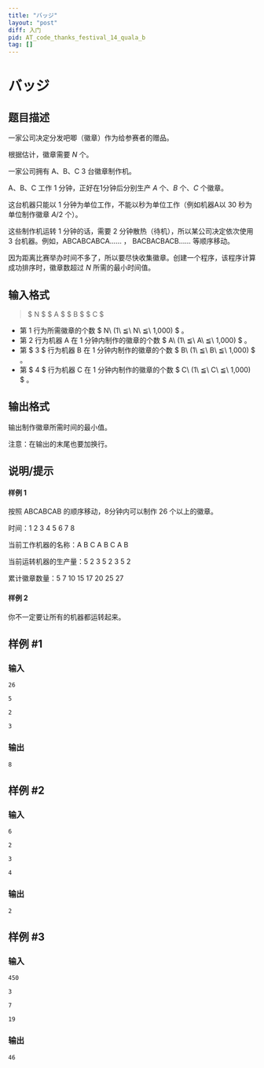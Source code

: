 ```yaml
---
title: "バッジ"
layout: "post"
diff: 入门
pid: AT_code_thanks_festival_14_quala_b
tag: []
---
```


# バッジ

## 题目描述

一家公司决定分发吧唧（徽章）作为给参赛者的赠品。

根据估计，徽章需要 $N$ 个。

一家公司拥有 A、B、C $3$ 台徽章制作机。

A、B、C 工作 $1$ 分钟，正好在$1$分钟后分别生产 $A$ 个、$B$ 个、$C$ 个徽章。

这台机器只能以 $1$ 分钟为单位工作，不能以秒为单位工作（例如机器A以 $30$ 秒为单位制作徽章 $A/2$ 个）。

这些制作机运转 $1$ 分钟的话，需要 $2$ 分钟散热（待机），所以某公司决定依次使用 $3$ 台机器。例如，ABCABCABCA…… ， BACBACBACB…… 等顺序移动。

因为距离比赛举办时间不多了，所以要尽快收集徽章。创建一个程序，该程序计算成功排序时，徽章数超过 $N$ 所需的最小时间值。

## 输入格式

> $ N $ $ A $ $ B $ $ C $

- 第 $1$ 行为所需徽章的个数 $ N\ (1\ ≦\ N\ ≦\ 1,000) $ 。
- 第 $2$ 行为机器 A 在 $1$ 分钟内制作的徽章的个数 $ A\ (1\ ≦\ A\ ≦\ 1,000) $ 。
- 第 $ 3 $ 行为机器 B 在 $1$ 分钟内制作的徽章的个数 $ B\ (1\ ≦\ B\ ≦\ 1,000) $ 。
- 第 $ 4 $ 行为机器 C 在 $1$ 分钟内制作的徽章的个数 $ C\ (1\ ≦\ C\ ≦\ 1,000) $ 。

## 输出格式

输出制作徽章所需时间的最小值。

注意：在输出的末尾也要加换行。

## 说明/提示

#### 样例 1

按照 ABCABCAB 的顺序移动，8分钟内可以制作 26 个以上的徽章。

时间：1 2 3 4 5 6 7 8

当前工作机器的名称：A B C A B C A B

当前运转机器的生产量：5 2 3 5 2 3 5 2

累计徽章数量：5 7 10 15 17 20 25 27

#### 样例 2

你不一定要让所有的机器都运转起来。

## 样例 #1

### 输入

```
26
5
2
3
```

### 输出

```
8
```

## 样例 #2

### 输入

```
6
2
3
4
```

### 输出

```
2
```

## 样例 #3

### 输入

```
450
3
7
19
```

### 输出

```
46
```


